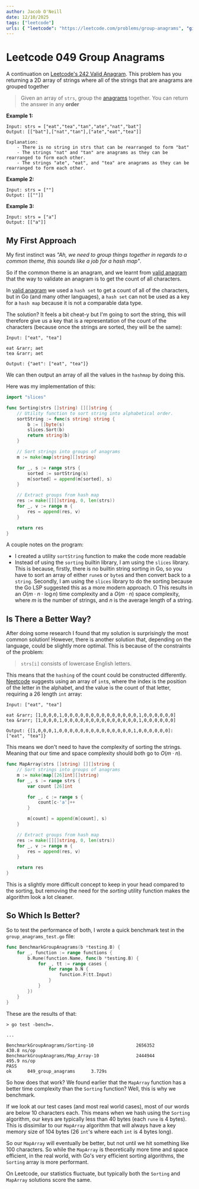 ```yaml
---
author: Jacob O'Neill
date: 12/10/2025
tags: ["leetcode"]
urls: { "leetcode": "https://leetcode.com/problems/group-anagrams", "github": "https://github.com/jacoboneill/blog/blob/main/posts/049_group_anagrams/group_anagrams.go"}
---
```


# Leetcode 049 Group Anagrams

A continuation on [Leetcode's 242 Valid Anagram](../242_valid_anagram/README.md). This problem has you returning a 2D array of strings where all of the strings that are anagrams are grouped together

> Given an array of `strs`, group the [anagrams](https://gcide.gnu.org.ua/?q=Anagram&define=1) together. You can return the answer in any **order**

**Example 1:**
```
Input: strs = ["eat","tea","tan","ate","nat","bat"]
Output: [["bat"],["nat","tan"],["ate","eat","tea"]]

Explanation:
    - There is no string in strs that can be rearranged to form "bat"
    - The strings "nat" and "tan" are anagrams as they can be rearranged to form each other.
    - The strings "ate", "eat", and "tea" are anagrams as they can be rearranged to form each other.
```

**Example 2:**
```
Input: strs = [""]
Output: [[""]]
```

**Example 3:**
```
Input: strs = ["a"]
Output: [["a"]]
```

## My First Approach

My first instinct was *"Ah, we need to group things together in regards to a common theme, this sounds like a job for a hash map"*.

So if the common theme is an anagram, and we learnt from [valid anagram](../242_valid_anagram/README.md) that the way to validate an anagram is to get the count of all characters.

In [valid anagram](../242_valid_anagram/README.md) we used a `hash set` to get a count of all of the characters, but in Go (and many other languages), a `hash set` can not be used as a key for a `hash map` because it is not a comparable data type.

The solution? It feels a bit cheat-y but I'm going to sort the string, this will therefore give us a key that is a representation of the count of the characters (because once the strings are sorted, they will be the same):

```
Input: ["eat", "tea"]

eat &rarr; aet
tea &rarr; aet

Output: {"aet": ["eat", "tea"]}
```

We can then output an array of all the values in the `hashmap` by doing this.

Here was my implementation of this:
```go
import "slices"

func Sorting(strs []string) [][]string {
    // Utility function to sort string into alphabetical order.
    sortString := func(s string) string {
        b := []byte(s)
        slices.Sort(b)
        return string(b)
    }

    // Sort strings into groups of anagrams
    m := make(map[string][]string)

    for _, s := range strs {
        sorted := sortString(s)
        m[sorted] = append(m[sorted], s)
    }

    // Extract groups from hash map
    res := make([][]string, 0, len(strs))
    for _, v := range m {
        res = append(res, v)
    }

    return res
}
```

A couple notes on the program:
- I created a utility `sortString` function to make the code more readable
- Instead of using the `sorting` builtin library, I am using the `slices` library. This is because, firstly, there is no builtin string sorting in Go, so you have to sort an array of either `rune`s or `byte`s and then convert back to a `string`. Secondly, I am using the `slices` library to do the sorting because the Go LSP suggested this as a more modern approach.
O
This results in an $O(m \cdot n \cdot \log{n})$ time complexity and a $O(m \cdot n)$ space complexity, where $m$ is the number of strings, and $n$ is the average length of a string.

## Is There a Better Way?

After doing some research I found that my solution is surprisingly the most common solution! However, there is another solution that, depending on the language, could be slightly more optimal. This is because of the constraints of the problem:

> `strs[i]` consists of lowercase English letters.

This means that the `hashing` of the count could be constructed differently. [Neetcode](https://www.youtube.com/watch?v=vzdNOK2oB2E) suggests using an array of `int`s, where the index is the position of the letter in the alphabet, and the value is the count of that letter, requiring a 26 length `int` array:

```
Input: ["eat", "tea"]

eat &rarr; [1,0,0,0,1,0,0,0,0,0,0,0,0,0,0,0,0,0,0,1,0,0,0,0,0,0]
tea &rarr; [1,0,0,0,1,0,0,0,0,0,0,0,0,0,0,0,0,0,0,1,0,0,0,0,0,0]

Output: {[1,0,0,0,1,0,0,0,0,0,0,0,0,0,0,0,0,0,0,1,0,0,0,0,0,0]: ["eat", "tea"]}
```

This means we don't need to have the complexity of sorting the strings. Meaning that our time and space complexity should both go to $O(m \cdot n)$.

```go
func MapArray(strs []string) [][]string {
    // Sort strings into groups of anagrams
    m := make(map[[26]int][]string)
    for _, s := range strs {
        var count [26]int

        for _, c := range s {
            count[c-'a']++
        }

        m[count] = append(m[count], s)
    }

    // Extract groups from hash map
    res := make([][]string, 0, len(strs))
    for _, v := range m {
        res = append(res, v)
    }

    return res
}
```

This is a slightly more difficult concept to keep in your head compared to the sorting, but removing the need for the *sorting* utility function makes the algorithm look a lot cleaner.

## So Which Is Better?

So to test the performance of both, I wrote a quick benchmark test in the `group_anagrams_test.go` file:

```go
func BenchmarkGroupAnagrams(b *testing.B) {
    for _, function := range functions {
        b.Rune(function.Name, func(b *testing.B) {
            for _, tt := range cases {
                for range b.N {
                    function.F(tt.Input)
                }
            }
        })
    }
}
```

These are the results of that:
```
> go test -bench=.

...

BenchmarkGroupAnagrams/Sorting-10                2656352               430.8 ns/op
BenchmarkGroupAnagrams/Map_Array-10              2444944               495.9 ns/op
PASS
ok      049_group_anagrams      3.729s
```

So how does that work? We found earlier that the `MapArray` function has a better time complexity than the `Sorting` function? Well, this is why we benchmark.

If we look at our test cases (and most real world cases), most of our words are below 10 characters each. This means when we hash using the `Sorting` algorithm, our keys are typically less than 40 bytes (each `rune` is 4 bytes). This is dissimilar to our `MapArray` algorithm that will always have a key memory size of 104 bytes (26 `int`'s where each `int` is 4 bytes long).

So our `MapArray` will eventually be better, but not until we hit something like 100 characters. So while the `MapArray` is theoretically more time and space efficient, in the real world, with Go's very efficient sorting algorithms, the `Sorting` array is more performant.

On Leetcode, our statistics fluctuate, but typically both the `Sorting` and `MapArray` solutions score the same.
